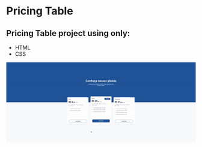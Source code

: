 # Pricing Table

## Pricing Table project using only:

* HTML
* CSS

<p align="left">
    <img src="/src/assets/to-readme/result.gif">
</p>
